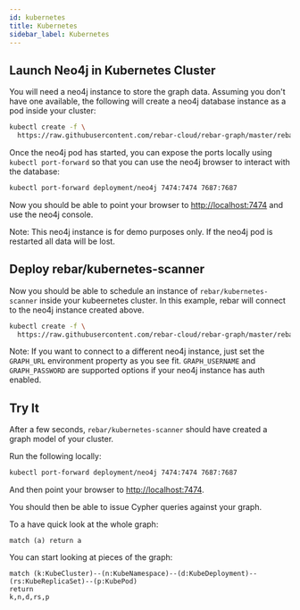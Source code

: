 ```yaml
---
id: kubernetes
title: Kubernetes
sidebar_label: Kubernetes
---
```


## Launch Neo4j in Kubernetes Cluster

You will need a neo4j instance to store the graph data.  Assuming you don't have one available, the following will create a 
neo4j database instance as a pod inside your cluster:

```bash
kubectl create -f \
  https://raw.githubusercontent.com/rebar-cloud/rebar-graph/master/rebar-scanner-kubernetes/neo4j.yaml
```

Once the neo4j pod has started, you can expose the ports locally using `kubectl port-forward` so that you can use the neo4j
browser to interact with the database:

```bash
kubectl port-forward deployment/neo4j 7474:7474 7687:7687
```

Now you should be able to point your browser to [http://localhost:7474](http://localhost:7474) and use the neo4j console.

Note: This neo4j instance is for demo purposes only.  If the neo4j pod is restarted all data will be lost.  

## Deploy rebar/kubernetes-scanner

Now you should be able to schedule an instance of `rebar/kubernetes-scanner` inside your kubeernetes cluster.  In this example,
rebar will connect to the neo4j instance created above. 

```bash
kubectl create -f \
  https://raw.githubusercontent.com/rebar-cloud/rebar-graph/master/rebar-scanner-kubernetes/rebar.yaml
```

Note: If you want to connect to a different neo4j instance, just set the `GRAPH_URL` environment property as you see fit. `GRAPH_USERNAME` and `GRAPH_PASSWORD` are supported options if your neo4j instance has auth enabled.

## Try It

After a few seconds, `rebar/kubernetes-scanner` should have created a graph model of your cluster.

Run the following locally:

```bash
kubectl port-forward deployment/neo4j 7474:7474 7687:7687
```

And then point your browser to [http://localhost:7474](http://localhost:7474).

You should then be able to issue Cypher queries against your graph.

To a have quick look at the whole graph:

```
match (a) return a
```

You can start looking at pieces of the graph:

```
match (k:KubeCluster)--(n:KubeNamespace)--(d:KubeDeployment)--(rs:KubeReplicaSet)--(p:KubePod)
return
k,n,d,rs,p
```

